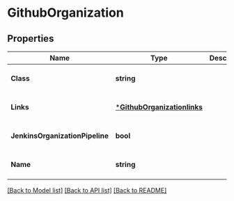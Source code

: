 # GithubOrganization

## Properties
Name | Type | Description | Notes
------------ | ------------- | ------------- | -------------
**Class** | **string** |  | [optional] [default to null]
**Links** | [***GithubOrganizationlinks**](GithubOrganizationlinks.md) |  | [optional] [default to null]
**JenkinsOrganizationPipeline** | **bool** |  | [optional] [default to null]
**Name** | **string** |  | [optional] [default to null]

[[Back to Model list]](../README.md#documentation-for-models) [[Back to API list]](../README.md#documentation-for-api-endpoints) [[Back to README]](../README.md)


